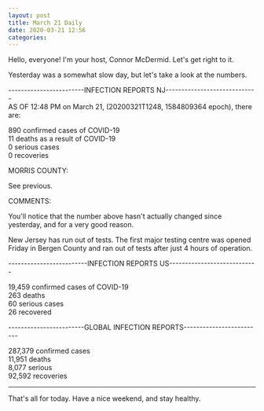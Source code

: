 ```yaml
---
layout: post
title: March 21 Daily
date: 2020-03-21 12:56
categories:
---
```


Hello, everyone! I'm your host, Connor McDermid. Let's get right to it.

Yesterday was a somewhat slow day, but let's take a look at the numbers.

------------------------INFECTION REPORTS NJ-----------------------------  
AS OF 12:48 PM on March 21, (20200321T1248, 1584809364 epoch), there are:  

890 confirmed cases of COVID-19  
11 deaths as a result of COVID-19  
0 serious cases  
0 recoveries  

MORRIS COUNTY:  

See previous.

COMMENTS:  

You'll notice that the number above hasn't actually changed since yesterday, and for a very good reason.  

New Jersey has run out of tests. The first major testing centre was opened Friday in Bergen County and ran out of
tests after just 4 hours of operation.  

-------------------------INFECTION REPORTS US----------------------------  

19,459 confirmed cases of COVID-19  
263 deaths  
60 serious cases  
26 recovered  


------------------------GLOBAL INFECTION REPORTS-------------------------  

287,379 confirmed cases  
11,951 deaths  
8,077 serious  
92,592 recoveries  

-------------------------------------------------------------------------  

That's all for today. Have a nice weekend, and stay healthy.
